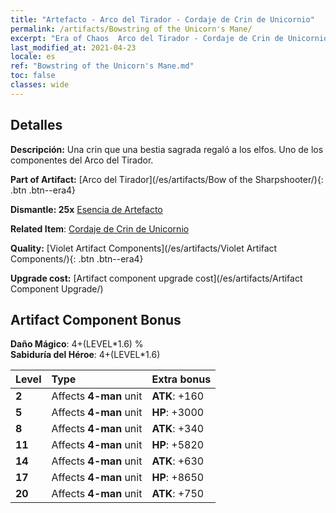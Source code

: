 ```yaml
---
title: "Artefacto - Arco del Tirador - Cordaje de Crin de Unicornio"
permalink: /artifacts/Bowstring of the Unicorn's Mane/
excerpt: "Era of Chaos  Arco del Tirador - Cordaje de Crin de Unicornio. Una crin que una bestia sagrada regaló a los elfos. Uno de los componentes del Arco del Tirador."
last_modified_at: 2021-04-23
locale: es
ref: "Bowstring of the Unicorn's Mane.md"
toc: false
classes: wide
---
```




## Detalles

 **Descripción:** Una crin que una bestia sagrada regaló a los elfos. Uno de los componentes del Arco del Tirador.

 **Part of Artifact:** [Arco del Tirador](/es/artifacts/Bow of the Sharpshooter/){: .btn .btn--era4}

 **Dismantle: 25x** [Esencia de Artefacto](/ItemsES/con_905/)

 **Related Item**: [Cordaje de Crin de Unicornio](/ItemsES/art_105/)

 **Quality:** [Violet Artifact Components](/es/artifacts/Violet Artifact Components/){: .btn .btn--era4}

 **Upgrade cost:** [Artifact component upgrade cost](/es/artifacts/Artifact Component Upgrade/)

## Artifact Component Bonus

  **Daño Mágico**: 4+(LEVEL\*1.6) %<br/>**Sabiduría del Héroe**: 4+(LEVEL\*1.6)

  |  Level  | Type |    Extra bonus  | 
  |:--------|:-----|:----------------| 
  | **2** | Affects **4-man** unit | **ATK**: +160 | 
  | **5** | Affects **4-man** unit | **HP**: +3000 | 
  | **8** | Affects **4-man** unit | **ATK**: +340 | 
  | **11** | Affects **4-man** unit | **HP**: +5820 | 
  | **14** | Affects **4-man** unit | **ATK**: +630 | 
  | **17** | Affects **4-man** unit | **HP**: +8650 | 
  | **20** | Affects **4-man** unit | **ATK**: +750 | 
